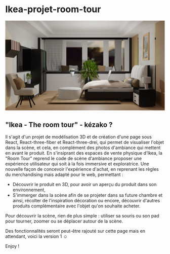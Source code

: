# Ikea-projet-room-tour

![My Image](image2.jpg)


## "Ikea - The room tour" - kézako ? 

Il s'agit d'un projet de modélisation 3D et de création d'une page sous React, React-three-fiber et React-three-drei, qui permet de visualiser l'objet dans la scène, et cela, en complément des photos d'ambiance qui mettent en avant le produit. En s'insiprant des espaces de vente physique d'Ikea, la "Room Tour" reprend le code de scène d'ambiance proposer une expérience utilisateur qui soit à la fois immersive et exploratrice. Une nouvelle façon de concevoir l'expérience d'achat, en reprenant les règles du merchandising mais adapté pour le web, permettant :

- Découvrir le produit en 3D, pour avoir un aperçu du produit dans son environnement,
- S'immerger dans la scène afin de se projeter dans sa future chambre et ainsi, récolter de l'inspiration décoration ou encore, découvrir d'autres produits complémentaire avec l'objet qu'on souhaite acheter.

Pour découvrir la scène, rien de plus simple : utiliser sa souris ou son pad pour tourner, zoomer ou se déplacer autour de la scène. 

Des fonctionnalités seront peut-être rajouté sur cette page mais en attendant, voici la version 1 ☺️

Enjoy !


